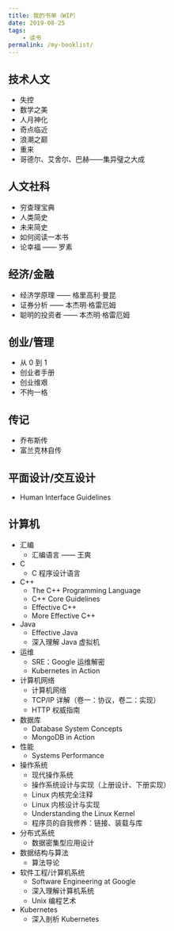 ```yaml
---
title: 我的书单（WIP）
date: 2019-08-25
tags:
    - 读书
permalink: /my-booklist/
---
```


## 技术人文

-   失控
-   数学之美
-   人月神化
-   奇点临近
-   浪潮之巅
-   重来
-   哥德尔、艾舍尔、巴赫——集异璧之大成

## 人文社科

-   穷查理宝典
-   人类简史
-   未来简史
-   如何阅读一本书
-   论幸福 —— 罗素

## 经济/金融

-   经济学原理 —— 格里高利·曼昆
-   证券分析 —— 本杰明·格雷厄姆
-   聪明的投资者 —— 本杰明·格雷厄姆

## 创业/管理

-   从 0 到 1
-   创业者手册
-   创业维艰
-   不拘一格

## 传记

-   乔布斯传
-   富兰克林自传

## 平面设计/交互设计

-   Human Interface Guidelines

## 计算机

-   汇编
    -   汇编语言 —— 王爽
-   C
    -   C 程序设计语言
-   C++
    -   The C++ Programming Language
    -   C++ Core Guidelines
    -   Effective C++
    -   More Effective C++
-   Java
    -   Effective Java
    -   深入理解 Java 虚拟机
-   运维
    -   SRE：Google 运维解密
    -   Kubernetes in Action
-   计算机网络
    -   计算机网络
    -   TCP/IP 详解（卷一：协议，卷二：实现）
    -   HTTP 权威指南
-   数据库
    -   Database System Concepts
    -   MongoDB in Action
-   性能
    -   Systems Performance
-   操作系统
    -   现代操作系统
    -   操作系统设计与实现（上册设计、下册实现）
    -   Linux 内核完全注释
    -   Linux 内核设计与实现
    -   Understanding the Linux Kernel
    -   程序员的自我修养：链接、装载与库
-   分布式系统
    -   数据密集型应用设计
-   数据结构与算法
    -   算法导论
-   软件工程/计算机系统
    -   Software Engineering at Google
    -   深入理解计算机系统
    -   Unix 编程艺术
-   Kubernetes
    -   深入剖析 Kubernetes
